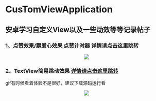 # CusTomViewApplication
## 安卓学习自定义View以及一些动效等等记录帖子
### 1、点赞效果/飘爱心效果 点赞计时器  [详情请点击这里跳转](https://blog.csdn.net/Mr_Liangxiaobai/article/details/114531518 "详情")
<div align=center><img src="https://img-blog.csdnimg.cn/20210308145447687.gif"/></div>

### 2、TextView简易跳动效果  [详情请点击这里跳转](https://blog.csdn.net/Mr_Liangxiaobai/article/details/114870466 "详情2")
   gif有时候看着体验不是很好，建议下载源码运行看
<div align=center><img src="https://img-blog.csdnimg.cn/20210316104003630.gif"/></div>
